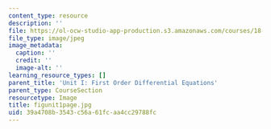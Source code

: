 ```yaml
---
content_type: resource
description: ''
file: https://ol-ocw-studio-app-production.s3.amazonaws.com/courses/18-03sc-differential-equations-fall-2011/39a4708b3543c56a61fcaa4cc29788fc_figunit1page.jpg
file_type: image/jpeg
image_metadata:
  caption: ''
  credit: ''
  image-alt: ''
learning_resource_types: []
parent_title: 'Unit I: First Order Differential Equations'
parent_type: CourseSection
resourcetype: Image
title: figunit1page.jpg
uid: 39a4708b-3543-c56a-61fc-aa4cc29788fc
---
```

